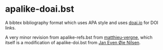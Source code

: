 # apalike-doai.bst
 A bibtex bibliography format which uses APA style and uses [doai.io](http://doai.io/) for DOI links.

 A very minor revision from apalike-refs.bst from [matthieu-vergne](https://github.com/matthieu-vergne/LaTeX/blob/master/apalike-refs.bst), which itself is a modification of apalike-doi.bst from [Jan Even Øie Nilsen](http://web.nersc.no/home/jan.even.nilsen/tex/apalike-doi.bst).
